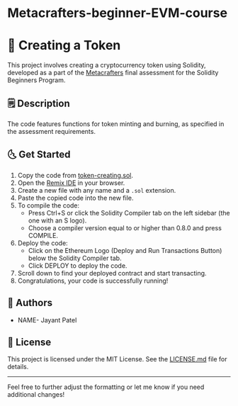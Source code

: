 # Metacrafters-beginner-EVM-course
# 💫 Creating a Token

This project involves creating a cryptocurrency token using Solidity, developed as a part of the [Metacrafters](https://www.metacrafters.io/) final assessment for the Solidity Beginners Program.

## 🗒️ Description

The code features functions for token minting and burning, as specified in the assessment requirements.

## 🌜 Get Started

1. Copy the code from [token-creating.sol](token-creating.sol).
2. Open the [Remix IDE](https://remix.ethereum.org/) in your browser.
3. Create a new file with any name and a `.sol` extension.
4. Paste the copied code into the new file.
5. To compile the code:
   - Press Ctrl+S or click the Solidity Compiler tab on the left sidebar (the one with an S logo).
   - Choose a compiler version equal to or higher than 0.8.0 and press COMPILE.
6. Deploy the code:
   - Click on the Ethereum Logo (Deploy and Run Transactions Button) below the Solidity Compiler tab.
   - Click DEPLOY to deploy the code.
7. Scroll down to find your deployed contract and start transacting.
8. Congratulations, your code is successfully running!

## 🤍 Authors

* NAME- Jayant Patel

## 📄 License

This project is licensed under the MIT License. See the [LICENSE.md](LICENSE.md) file for details.

---

Feel free to further adjust the formatting or let me know if you need additional changes!
